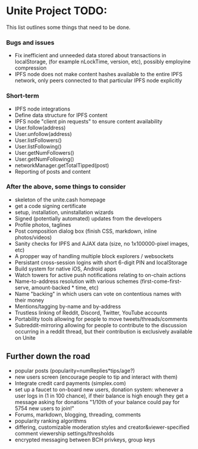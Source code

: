 # Unite Project TODO:

This list outlines some things that need to be done.

### Bugs and issues

- Fix inefficient and unneeded data stored about transactions in localStorage,
  (for example nLockTime, version, etc), possibly employine compression
- IPFS node does not make content hashes available to the entire IPFS network,
  only peers connected to that particular IPFS node explicitly

### Short-term

- IPFS node integrations
- Define data structure for IPFS content
- IPFS node "client pin requests" to ensure content availability
- User.follow(address)
- User.unfollow(address)
- User.listFollowers()
- User.listFollowing()
- User.getNumFollowers()
- User.getNumFollowing()
- networkManager.getTotalTipped(post)
- Reporting of posts and content

### After the above, some things to consider

- skeleton of the unite.cash homepage
- get a code signing certificate
- setup, installation, uninstallation wizards
- Signed (potentially automated) updates from the developers
- Profile photos, taglines
- Post composition dialog box (finish CSS, markdown, inline photos/videos)
- Sanity checks for IPFS and AJAX data (size, no 1x100000-pixel images, etc)
- A propper way of handling multiple block explorers / websockets
- Persistant cross-session logins with short 6-digit PIN and localStorage
- Build system for native iOS, Android apps
- Watch towers for active push notifications relating to on-chain actions
- Name-to-address resolution with various schemes (first-come-first-serve,
  amount-backed * time, etc)
- Name "backing" in which users can vote on contentious names with their money
- Mentions/tagging by-name and by-address
- Trustless linking of Reddit, Discord, Twitter, YouTube accounts
- Portability tools allowing for people to move tweets/threads/comments
- Subreddit-mirroring allowing for people to contribute to the discussion
  occurring in a reddit thread, but their contribution is exclusively
  available on Unite

## Further down the road

- popular posts (popularity=numReplies*tips/age?)
- new users screen (encourage people to tip and interact with them)
- Integrate credit card payments (simplex.com)
- set up a faucet to on-board new users, donation system:
  whenever a user logs in (1 in 100 chance), if their balance is
  high enough they get a message asking for donations "1/10th of
  your balance could pay for 5754 new users to join!"
- Forums, markdown, blogging, threading, comments
- popularity ranking algorithms
- differing, customizable moderation styles and creator&viewer-specified comment
  viewership settings/thresholds
- encrypted messaging between BCH privkeys, group keys
